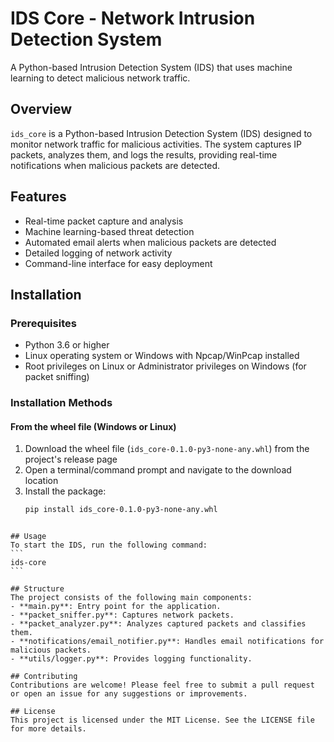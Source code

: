 # IDS Core - Network Intrusion Detection System

A Python-based Intrusion Detection System (IDS) that uses machine learning to detect malicious network traffic.

## Overview
`ids_core` is a Python-based Intrusion Detection System (IDS) designed to monitor network traffic for malicious activities. The system captures IP packets, analyzes them, and logs the results, providing real-time notifications when malicious packets are detected.

## Features
- Real-time packet capture and analysis
- Machine learning-based threat detection
- Automated email alerts when malicious packets are detected
- Detailed logging of network activity
- Command-line interface for easy deployment

## Installation

### Prerequisites

- Python 3.6 or higher
- Linux operating system or Windows with Npcap/WinPcap installed
- Root privileges on Linux or Administrator privileges on Windows (for packet sniffing)

### Installation Methods

#### From the wheel file (Windows or Linux)

1. Download the wheel file (`ids_core-0.1.0-py3-none-any.whl`) from the project's release page
2. Open a terminal/command prompt and navigate to the download location
3. Install the package:
   ```bash
   pip install ids_core-0.1.0-py3-none-any.whl
````

## Usage
To start the IDS, run the following command:
```
ids-core
```

## Structure
The project consists of the following main components:
- **main.py**: Entry point for the application.
- **packet_sniffer.py**: Captures network packets.
- **packet_analyzer.py**: Analyzes captured packets and classifies them.
- **notifications/email_notifier.py**: Handles email notifications for malicious packets.
- **utils/logger.py**: Provides logging functionality.

## Contributing
Contributions are welcome! Please feel free to submit a pull request or open an issue for any suggestions or improvements.

## License
This project is licensed under the MIT License. See the LICENSE file for more details.